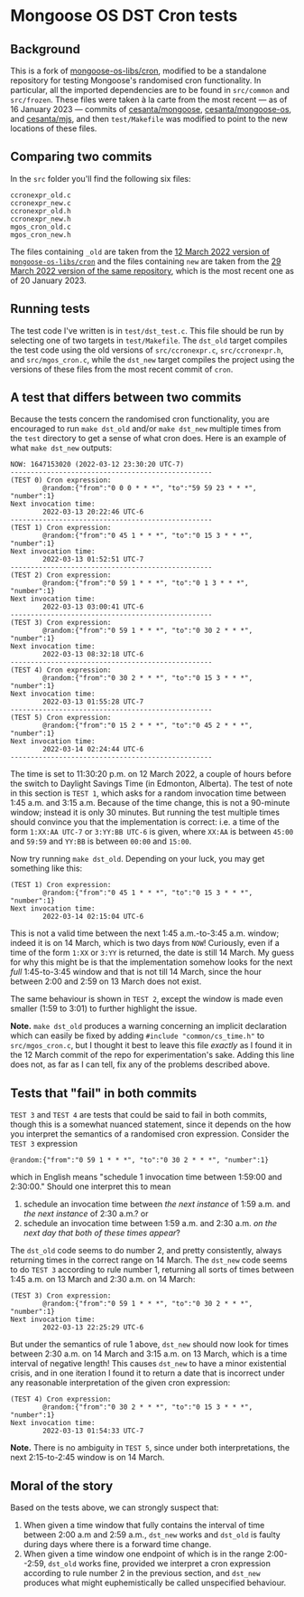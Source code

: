 # Mongoose OS DST Cron tests

## Background

This is a fork of [mongoose-os-libs/cron](https://github.com/mongoose-os-libs/cron), modified to be a standalone repository for testing Mongoose's randomised cron functionality. In particular, all the imported dependencies are to be found in `src/common` and `src/frozen`. These files were taken à la carte from the most recent &mdash; as of 16 January 2023 &mdash; commits of [cesanta/mongoose](https://github.com/cesanta/mongoose), [cesanta/mongoose-os](https://github.com/cesanta/mongoose-os), and [cesanta/mjs](https://github.com/cesanta/mjs), and then `test/Makefile` was modified to point to the new locations of these files.

## Comparing two commits

In the `src` folder you'll find the following six files:

```
ccronexpr_old.c
ccronexpr_new.c
ccronexpr_old.h
ccronexpr_new.h
mgos_cron_old.c
mgos_cron_new.h
```

The files containing `_old` are taken from the [12 March 2022 version of `mongoose-os-libs/cron`](https://github.com/mongoose-os-libs/cron/tree/039f5a9f17ac67bc98791564b305e7016f99b884) and the files containing `new` are taken from the [29 March 2022 version of the same repository](https://github.com/mongoose-os-libs/cron/tree/8c7f374b12a13365b9481fcc780872d7cdd2fdfc), which is the most recent one as of 20 January 2023.

## Running tests

The test code I've written is in `test/dst_test.c`. This file should be run by selecting one of two targets in `test/Makefile`. The `dst_old` target compiles the test code using the old versions of `src/ccronexpr.c`, `src/ccronexpr.h`, and `src/mgos_cron.c`, while the `dst_new` target compiles the project using the versions of these files from the most recent commit of `cron`.

## A test that differs between two commits

Because the tests concern the randomised cron functionality, you are encouraged to run `make dst_old` and/or `make dst_new` multiple times from the `test` directory to get a sense of what cron does. Here is an example of what `make dst_new` outputs:

```
NOW: 1647153020 (2022-03-12 23:30:20 UTC-7)
--------------------------------------------------
(TEST 0) Cron expression:
        @random:{"from":"0 0 0 * * *", "to":"59 59 23 * * *", "number":1}
Next invocation time:
        2022-03-13 20:22:46 UTC-6
--------------------------------------------------
(TEST 1) Cron expression:
        @random:{"from":"0 45 1 * * *", "to":"0 15 3 * * *", "number":1}
Next invocation time:
        2022-03-13 01:52:51 UTC-7
--------------------------------------------------
(TEST 2) Cron expression:
        @random:{"from":"0 59 1 * * *", "to":"0 1 3 * * *", "number":1}
Next invocation time:
        2022-03-13 03:00:41 UTC-6
--------------------------------------------------
(TEST 3) Cron expression:
        @random:{"from":"0 59 1 * * *", "to":"0 30 2 * * *", "number":1}
Next invocation time:
        2022-03-13 08:32:18 UTC-6
--------------------------------------------------
(TEST 4) Cron expression:
        @random:{"from":"0 30 2 * * *", "to":"0 15 3 * * *", "number":1}
Next invocation time:
        2022-03-13 01:55:28 UTC-7
--------------------------------------------------
(TEST 5) Cron expression:
        @random:{"from":"0 15 2 * * *", "to":"0 45 2 * * *", "number":1}
Next invocation time:
        2022-03-14 02:24:44 UTC-6
--------------------------------------------------
```

The time is set to 11:30:20 p.m. on 12 March 2022, a couple of hours before the switch to Daylight Savings Time (in Edmonton, Alberta). The test of note in this section is `TEST 1`, which asks for a random invocation time between 1:45 a.m. and 3:15 a.m. Because of the time change, this is not a 90-minute window; instead it is only 30 minutes. But running the test multiple times should convince you that the implementation is correct: i.e. a time of the form `1:XX:AA UTC-7` or `3:YY:BB UTC-6` is given, where `XX:AA` is between `45:00` and `59:59` and `YY:BB` is between `00:00` and `15:00`.

Now try running `make dst_old`. Depending on your luck, you may get something like this:

```
(TEST 1) Cron expression:
        @random:{"from":"0 45 1 * * *", "to":"0 15 3 * * *", "number":1}
Next invocation time:
        2022-03-14 02:15:04 UTC-6
```

This is not a valid time between the next 1:45 a.m.-to-3:45 a.m. window; indeed it is on 14 March, which is two days from `NOW`! Curiously, even if a time of the form `1:XX` or `3:YY` is returned, the date is still 14 March. My guess for why this might be is that the implementation somehow looks for the next _full_ 1:45-to-3:45 window and that is not till 14 March, since the hour between 2:00 and 2:59 on 13 March does not exist.

The same behaviour is shown in `TEST 2`, except the window is made even smaller (1:59 to 3:01) to further highlight the issue.

__Note.__ `make dst_old` produces a warning concerning an implicit declaration which can easily be fixed by adding `#include "common/cs_time.h"` to `src/mgos_cron.c`, but I thought it best to leave this file _exactly_ as I found it in the 12 March commit of the repo for experimentation's sake. Adding this line does not, as far as I can tell, fix any of the problems described above.

## Tests that "fail" in both commits

`TEST 3` and `TEST 4` are tests that could be said to fail in both commits, though this is a somewhat nuanced statement, since it depends on the how you interpret the semantics of a randomised cron expression. Consider the `TEST 3` expression

```
@random:{"from":"0 59 1 * * *", "to":"0 30 2 * * *", "number":1}
```

which in English means "schedule 1 invocation time between 1:59:00 and 2:30:00." Should one interpret this to mean

1. schedule an invocation time between _the next instance_ of 1:59 a.m. and _the next instance_ of 2:30 a.m.? or
2. schedule an invocation time between 1:59 a.m. and 2:30 a.m. _on the next day that both of these times appear_?

The `dst_old` code seems to do number 2, and pretty consistently, always returning times in the correct range on 14 March. The `dst_new` code seems to do `TEST 3` according to rule number 1, returning all sorts of times between 1:45 a.m. on 13 March and 2:30 a.m. on 14 March:

```
(TEST 3) Cron expression:
        @random:{"from":"0 59 1 * * *", "to":"0 30 2 * * *", "number":1}
Next invocation time:
        2022-03-13 22:25:29 UTC-6
```

But under the semantics of rule 1 above, `dst_new` should now look for times between 2:30 a.m. on 14 March and 3:15 a.m. on 13 March, which is a time interval of negative length! This causes `dst_new` to have a minor existential crisis, and in one iteration I found it to return a date that is incorrect under any reasonable interpretation of the given cron expression:

```
(TEST 4) Cron expression:
        @random:{"from":"0 30 2 * * *", "to":"0 15 3 * * *", "number":1}
Next invocation time:
        2022-03-13 01:54:33 UTC-7
```

__Note.__ There is no ambiguity in `TEST 5`, since under both interpretations, the next 2:15-to-2:45 window is on 14 March.

## Moral of the story

Based on the tests above, we can strongly suspect that:

1. When given a time window that fully contains the interval of time between 2:00 a.m and 2:59 a.m., `dst_new` works and `dst_old` is faulty during days where there is a forward time change.
2. When given a time window one endpoint of which is in the range 2:00--2:59, `dst_old` works fine, provided we interpret a cron expression according to rule number 2 in the previous section, and `dst_new` produces what might euphemistically be called unspecified behaviour.